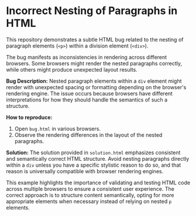 # Incorrect Nesting of Paragraphs in HTML

This repository demonstrates a subtle HTML bug related to the nesting of paragraph elements (`<p>`) within a division element (`<div>`).

The bug manifests as inconsistencies in rendering across different browsers. Some browsers might render the nested paragraphs correctly, while others might produce unexpected layout results.

**Bug Description:**
Nested paragraph elements within a `div` element might render with unexpected spacing or formatting depending on the browser's rendering engine. The issue occurs because browsers have different interpretations for how they should handle the semantics of such a structure.

**How to reproduce:**
1. Open `bug.html` in various browsers.
2. Observe the rendering differences in the layout of the nested paragraphs.

**Solution:**
The solution provided in `solution.html` emphasizes consistent and semantically correct HTML structure.  Avoid nesting paragraphs directly within a `div` unless you have a specific stylistic reason to do so, and that reason is universally compatible with browser rendering engines.

This example highlights the importance of validating and testing HTML code across multiple browsers to ensure a consistent user experience.  The correct approach is to structure content semantically, opting for more appropriate elements when necessary instead of relying on nested `p` elements.